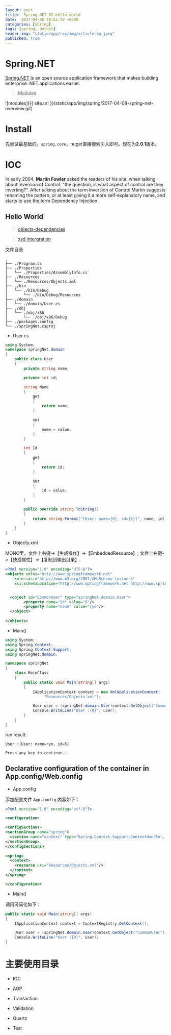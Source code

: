 ```yaml
---
layout: post
title:  Spring.NET-01-hello world
date:  2017-04-08 20:52:59 +0800
categories: [Spring]
tags: [spring, dotnet]
header-img: "static/app/res/img/article-bg.jpeg"
published: true
---
```


# Spring.NET

[Spring.NET](http://www.springframework.net/) is an open source application framework that makes building  enterprise .NET applications easier.
   

> Modules

![modules]({{ site.url }}/static/app/img/spring/2017-04-08-spring-net-overview.gif)


# Install

先尝试最基础的。`spring.core`，nuget直接搜索引入即可。现在为**2.0.1**版本。


# IOC

In early 2004, **Martin Fowler** asked the readers of his site: when talking about Inversion of Control: "the question, is what aspect of control are they inverting?". 
After talking about the term Inversion of Control Martin suggests renaming the pattern, or at least giving it a more self-explanatory name, and starts to use the term Dependency Injection. 


## Hello World

> [objects-dependencies](http://www.springframework.net/docs/1.3.2/reference/html/objects.html#objects-dependencies)

> [xsd intergration](http://www.springframework.net/docs/1.3.2/reference/html/vsnet.html)


文件目录

```
.
├── ./Program.cs
├── ./Properties
│   └── ./Properties/AssemblyInfo.cs
├── ./Resources
│   └── ./Resources/Objects.xml
├── ./bin
│   └── ./bin/Debug
│       └── ./bin/Debug/Resources
├── ./domain
│   └── ./domain/User.cs
├── ./obj
│   └── ./obj/x86
│       └── ./obj/x86/Debug
├── ./packages.config
└── ./springNet.csproj
```


- User.cs

```c#
using System;
namespace springNet.domain
{
	public class User
	{
		private string name;

		private int id;

		string Name
		{
			get
			{
				return name;
			}

			set
			{
				name = value;
			}
		}

		int Id
		{
			get
			{
				return id;
			}

			set
			{
				id = value;
			}
		}

		public override string ToString()
		{
			return string.Format("[User: name={0}, id={1}]", name, id);
		}
	}
}
```

- Objects.xml

MONO里，文件上右键->【生成操作】->【EmbeddedResource】; 文件上右键->【快捷属性】->【复制到输出目录】.

```xml
<?xml version="1.0" encoding="UTF-8"?>
<objects xmlns="http://www.springframework.net"
	xmlns:xsi="http://www.w3.org/2001/XMLSchema-instance"
	xsi:schemaLocation="http://www.springframework.net http://www.springframework.net/xsd/spring-objects.xsd">


  <object id="CommonUser" type="springNet.domain.User">
		<property name="id" value="5"/>
		<property name="name" value="ryo"/>
  </object>
	
</objects>
```

- Main()

```c#
using System;
using Spring.Context;
using Spring.Context.Support;
using springNet.domain;

namespace springNet
{
	class MainClass
	{
		public static void Main(string[] args)
		{
			IApplicationContext context = new XmlApplicationContext(
				 "Resources/Objects.xml");

			User user = (springNet.domain.User)context.GetObject("CommonUser");
			Console.WriteLine("User :{0}", user);
		}
	}
}
```

run result:

```
User :[User: name=ryo, id=5]

Press any key to continue...
```

## Declarative configuration of the container in App.config/Web.config

- App.config

添加配置文件 `App.config` 内容如下：

```xml
<?xml version="1.0" encoding="utf-8"?>

<configuration>

<configSections>
<sectionGroup name="spring">
  <section name="context" type="Spring.Context.Support.ContextHandler, Spring.Core"/>
</sectionGroup>
</configSections>
	
<spring>
  <context>
    <resource uri="Resources/Objects.xml"/>
  </context>
</spring> 

</configuration>
```


- Main()

调用可简化如下：

```c#
public static void Main(string[] args)
{
    IApplicationContext context = ContextRegistry.GetContext();

    User user = (springNet.domain.User)context.GetObject("CommonUser");
    Console.WriteLine("User :{0}", user);
}
```


# 主要使用目录

- IOC

- AOP

- Transaction

- Validation

- Quartz  

- Test








